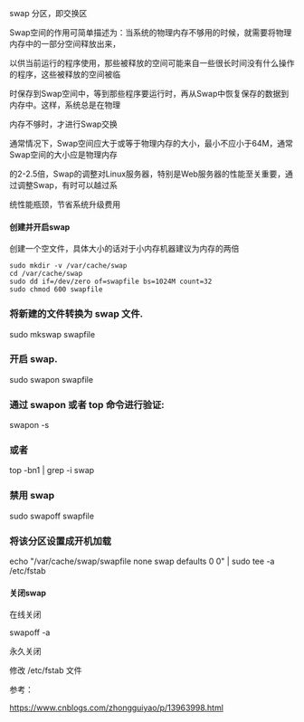 swap 分区，即交换区    

Swap空间的作用可简单描述为：当系统的物理内存不够用的时候，就需要将物理内存中的一部分空间释放出来，

以供当前运行的程序使用，那些被释放的空间可能来自一些很长时间没有什么操作的程序，这些被释放的空间被临

时保存到Swap空间中，等到那些程序要运行时，再从Swap中恢复保存的数据到内存中。这样，系统总是在物理

内存不够时，才进行Swap交换

通常情况下，Swap空间应大于或等于物理内存的大小，最小不应小于64M，通常Swap空间的大小应是物理内存

的2-2.5倍，Swap的调整对Linux服务器，特别是Web服务器的性能至关重要，通过调整Swap，有时可以越过系

统性能瓶颈，节省系统升级费用

#### 创建并开启swap

创建一个空文件，具体大小的话对于小内存机器建议为内存的两倍

```
sudo mkdir -v /var/cache/swap
cd /var/cache/swap
sudo dd if=/dev/zero of=swapfile bs=1024M count=32
sudo chmod 600 swapfile
```



### 将新建的文件转换为 swap 文件.

sudo mkswap swapfile

### 开启 swap.

sudo swapon swapfile

### 通过 swapon 或者 top 命令进行验证:

swapon -s

### 或者

top -bn1 | grep -i swap



### 禁用 swap 

sudo swapoff swapfile

### 将该分区设置成开机加载

echo "/var/cache/swap/swapfile none swap defaults 0 0" | sudo tee -a /etc/fstab

#### 关闭swap

在线关闭

swapoff -a

永久关闭

修改 /etc/fstab 文件

参考：

https://www.cnblogs.com/zhongguiyao/p/13963998.html